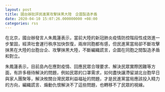 ```yaml
---
layout: post
title: 國台辦批評民進黨攻擊抹黑大陸　企圖製造矛盾
date: 2020-04-10 15:07:26.000000000 +08:00
categories: rss
---
```


在北京，國台辦發言人朱鳳蓮表示，當前大陸的新冠肺炎疫情防控階段性成效進一步鞏固，經濟社會運行秩序加快恢復，兩岸同胞都有感，但民進黨當局卻不斷攻擊抹黑在大陸的台胞台企、攻擊抹黑大陸，不斷編織謊言，企圖在同胞之間製造矛盾和對立。

朱鳳蓮表示，目前島內在應對疫情、回應民眾合理要求、解決民眾實際困難等方面，有許多極待解決的問題，例如民眾的口罩需求，如何盡快讓滯留湖北台胞早日與家人團聚等，解決攸關台灣民眾利益福祉的問題，才是民進黨當局應該投入精力的方向，編織謊言、煽動仇恨解決不了這些問題，也轉移不了民眾的視線。
